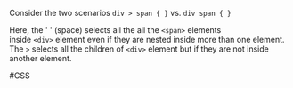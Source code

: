 Consider the two scenarios `div > span { }` vs. `div span { }`

Here, the ' ' (space) selects all the all the `<span>` elements inside `<div>` element even if they are nested inside more than one element. The `>` selects all the children of `<div>` element but if they are not inside another element.

#CSS